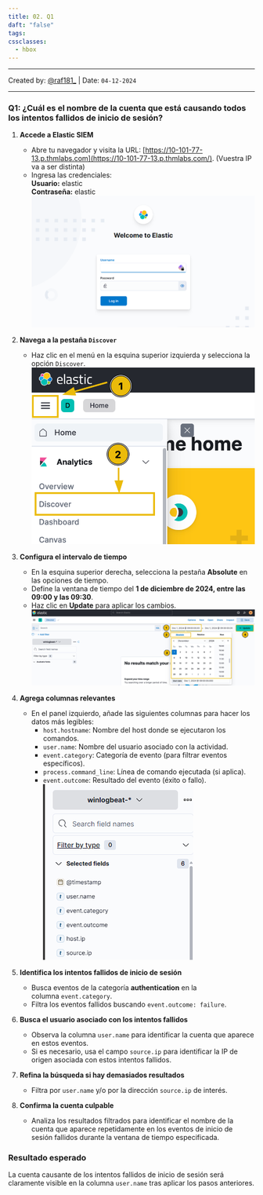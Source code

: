 ```yaml
---
title: 02. Q1
daft: "false"
tags: 
cssclasses:
  - hbox
---
```


---
Created by: [@raf181_](https://github.com/raf181)  | Date: `04-12-2024`

---
### Q1: **¿Cuál es el nombre de la cuenta que está causando todos los intentos fallidos de inicio de sesión?**

1. **Accede a Elastic SIEM**
    - Abre tu navegador y visita la URL: [https://10-101-77-13.p.thmlabs.com](https://10-101-77-13.p.thmlabs.com/). (Vuestra IP va a ser distinta)
    - Ingresa las credenciales:  
        **Usuario:** elastic  
        **Contraseña:** elastic
![](99.%20Inserts/Pasted%20image%2020241204190953.png)
2. **Navega a la pestaña `Discover`**
    - Haz clic en el menú en la esquina superior izquierda y selecciona la opción `Discover`.
![](99.%20Inserts/Pasted%20image%2020241204190540.png)

3. **Configura el intervalo de tiempo**
    - En la esquina superior derecha, selecciona la pestaña **Absolute** en las opciones de tiempo.
    - Define la ventana de tiempo del **1 de diciembre de 2024, entre las 09:00 y las 09:30**.
    - Haz clic en **Update** para aplicar los cambios.
![](99.%20Inserts/Pasted%20image%2020241204190636.png)
4. **Agrega columnas relevantes**
    - En el panel izquierdo, añade las siguientes columnas para hacer los datos más legibles:
        - `host.hostname`: Nombre del host donde se ejecutaron los comandos.
        - `user.name`: Nombre del usuario asociado con la actividad.
        - `event.category`: Categoría de evento (para filtrar eventos específicos).
        - `process.command_line`: Línea de comando ejecutada (si aplica).
        - `event.outcome`: Resultado del evento (éxito o fallo).
![](99.%20Inserts/Pasted%20image%2020241204191553.png)

5. **Identifica los intentos fallidos de inicio de sesión**
    - Busca eventos de la categoría **authentication** en la columna `event.category`.
    - Filtra los eventos fallidos buscando `event.outcome: failure`.

6. **Busca el usuario asociado con los intentos fallidos**
    - Observa la columna `user.name` para identificar la cuenta que aparece en estos eventos.
    - Si es necesario, usa el campo `source.ip` para identificar la IP de origen asociada con estos intentos fallidos.
    
7. **Refina la búsqueda si hay demasiados resultados**
    - Filtra por `user.name`  y/o por la dirección `source.ip` de interés.

8. **Confirma la cuenta culpable**    
    - Analiza los resultados filtrados para identificar el nombre de la cuenta que aparece repetidamente en los eventos de inicio de sesión fallidos durante la ventana de tiempo especificada.
### Resultado esperado
La cuenta causante de los intentos fallidos de inicio de sesión será claramente visible en la columna `user.name` tras aplicar los pasos anteriores.